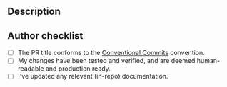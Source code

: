 ## Description

<!-- ADD YOUR DESCRIPTION ABOVE THIS SECTION
When your PR is created, tests will run to validate and check that your changes are valid and compliant. In some cases, this will result in commits being pushed back to your working branch automatically, e.g. auto-generated docs. This might require you to rebase your local working branch:  
git pull --rebase

We use release-please (https://github.com/google-github-actions/release-please-action) to manage versioning and releases. If one does not already exist, a release PR will be created automatically once your PR has been merged. Once that PR is merged, a release is made.

Now here's what you should add here:
* Bullet points summarizing your changes.
* A short description. If detailed descriptions are required, feel free to link to external docs.

(All content in this comment block can be removed.)
-->

## Author checklist

- [ ] The PR title conforms to the [Conventional Commits](https://www.conventionalcommits.org/en/v1.0.0/#summary) convention.
- [ ] My changes have been tested and verified, and are deemed human-readable and production ready.
- [ ] I've updated any relevant (in-repo) documentation.
